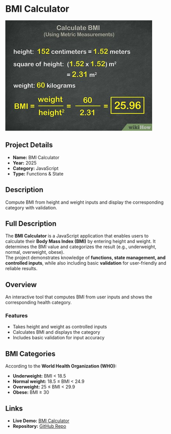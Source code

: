 # BMI Calculator

![BMI Calculator Example](./bmi.jpg)

## Project Details

- **Name:** BMI Calculator  
- **Year:** 2025  
- **Category:** JavaScript  
- **Type:** Functions & State  

## Description
Compute BMI from height and weight inputs and display the corresponding category with validation.

## Full Description
The **BMI Calculator** is a JavaScript application that enables users to calculate their **Body Mass Index (BMI)** by entering height and weight. It determines the BMI value and categorizes the result (e.g., underweight, normal, overweight, obese).  
The project demonstrates knowledge of **functions, state management, and controlled inputs**, while also including basic **validation** for user-friendly and reliable results.

## Overview
An interactive tool that computes BMI from user inputs and shows the corresponding health category.

### Features
- Takes height and weight as controlled inputs  
- Calculates BMI and displays the category  
- Includes basic validation for input accuracy  

## BMI Categories
According to the **World Health Organization (WHO):**

- **Underweight:** BMI < 18.5  
- **Normal weight:** 18.5 ≤ BMI < 24.9  
- **Overweight:** 25 ≤ BMI < 29.9  
- **Obese:** BMI ≥ 30  

## Links
- **Live Demo:** [BMI Calculator](https://bmi-calculator-five-chi.vercel.app/)  
- **Repository:** [GitHub Repo](https://github.com/samuel12-dot/bmi-calculator.git)  
